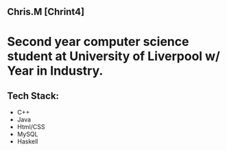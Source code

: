 ## Chris.M [Chrint4]

# Second year computer science student at University of Liverpool w/ Year in Industry.


## Tech Stack:

- C++
- Java
- Html/CSS
- MySQL
- Haskell
